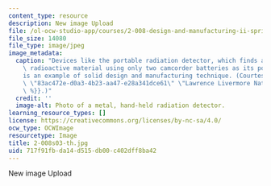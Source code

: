 ```yaml
---
content_type: resource
description: New image Upload
file: /ol-ocw-studio-app/courses/2-008-design-and-manufacturing-ii-spring-2003/717f91fbda14d515db00c402dff8ba42_2-008s03-th.jpg
file_size: 14080
file_type: image/jpeg
image_metadata:
  caption: "Devices like the portable radiation detector, which finds and identifies\
    \ radioactive material using only two camcorder batteries as its power source,\_\
    is an example of solid design and manufacturing technique. (Courtesy of {{% resource_link\
    \ \"83ac472e-d0a3-4b23-aa47-e28a341dce61\" \"Lawrence Livermore National Laboratory\"\
    \ %}}.)"
  credit: ''
  image-alt: Photo of a metal, hand-held radiation detector.
learning_resource_types: []
license: https://creativecommons.org/licenses/by-nc-sa/4.0/
ocw_type: OCWImage
resourcetype: Image
title: 2-008s03-th.jpg
uid: 717f91fb-da14-d515-db00-c402dff8ba42
---
```

New image Upload
